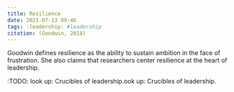 ```yaml
---
title: Resilience
date: 2021-07-13 09:46
tags: :leadership: #leadership
citation: (Goodwin, 2018)
---
```


Goodwin defines resilience as the ability to sustain ambition in the face of frustration. She also claims that researchers center resilience at the heart of leadership. 

:TODO:
look up: Crucibles of leadership.ook up: Crucibles of leadership.

